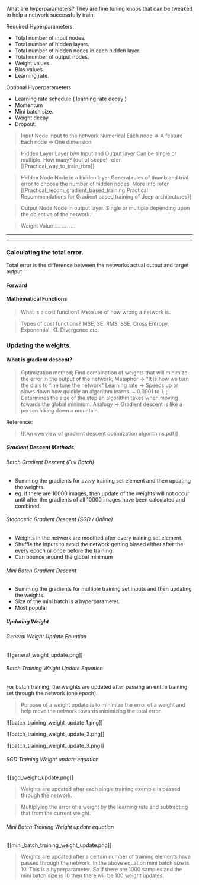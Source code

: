 What are hyperparameters? 
They are fine tuning knobs that can be tweaked to help a network successfully train. 

Required Hyperparameters: 
* Total number of input nodes.
* Total number of hidden layers.
* Total number of hidden nodes in each hidden layer. 
* Total number of output nodes. 
* Weight values. 
* Bias values. 
* Learning rate. 

Optional Hyperparameters
* Learning rate schedule ( learning rate decay )
* Momentum
* Mini batch size. 
* Weight decay
* Dropout. 

> Input Node
> Input to the network
> Numerical
> Each node => A feature 
> Each node => One dimension


> Hidden Layer
> Layer b/w Input and Output layer
> Can be single or multiple. 
> How  many? (out of scope) refer [[Practical_way_to_train_rbm]]

> Hidden Node
> Node in a hidden layer
> General rules of thumb and trial error to choose the number of hidden nodes.
> More info refer [[Practical_recom_gradient_based_training|Practical Recommendations for Gradient based training of deep architectures]]

> Output Node
> Node in output layer. 
> Single or multiple depending upon the objective of the network. 

> Weight Value
....
....
....

--- 
---

### Calculating the total error.
Total error is the difference between the networks actual output and target output. 
#### Forward
#### Mathematical Functions
> What is a cost function?
> Measure of how wrong a network is. 

> Types of cost functions?
> MSE, SE, RMS, SSE, Cross Entropy, Exponential, KL Divergence etc.

### Updating the weights. 

#### What is gradient descent?

> Optimization method; Find combination of weights that will minimize the error in the output of the network; Metaphor -> "It is how we turn the dials to fine tune the network"
> Learning rate -> Speeds up or slows down how quickly an algorithm learns. ~ 0.0001 to 1. ; Determines the size of the step an algorithm takes when moving towards the global minimum. 
> Analogy -> Gradient descent is like a person hiking down a mountain.

Reference: 
>    ![[An overview of gradient descent optimization algorithms.pdf]]

##### Gradient Descent Methods

###### Batch Gradient Descent (Full Batch)
* Summing the gradients for *every* training set element and then updating the weights. 
* eg. if there are 10000 images, then update of the weights will not occur until after the gradients of all 10000 images have been calculated and combined. 

###### Stochastic Gradient Descent (SGD / Online)
* Weights in the network are modified after every training set element. 
* Shuffle the inputs to avoid the network getting biased either after the every epoch or once before the training. 
* Can bounce around the global minimum 

###### Mini Batch Gradient Descent
* Summing the gradients for multiple training set inputs and then updating the weights. 
* Size of the mini batch is a hyperparameter. 
* Most popular

##### Updating Weight
###### General Weight Update Equation 
![[general_weight_update.png]]

###### Batch Training Weight Update Equation

For batch training, the weights are updated after passing an entire training set through the network (one epoch). 

> Purpose of a weight update is to minimize the error of a weight and help move the network towards minimizing the total error. 

![[batch_training_weight_update_1.png]]

![[batch_training_weight_update_2.png]]

![[batch_training_weight_update_3.png]]

###### SGD Training Weight update equation

![[sgd_weight_update.png]]

> Weights are updated after each single training example is passed through the network. 

> Multiplying the error of a weight by the learning rate and subtracting that from the current weight. 

###### Mini Batch Training Weight update equation

![[mini_batch_training_weight_update.png]]

> Weights are updated after a certain number of training elements have passed through the network. In the above equation mini batch size is 10. This is a hyperparameter. So if there are 1000 samples and the mini batch size is 10 then there will be 100 weight updates. 



